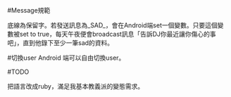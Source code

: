 #Message規範

底線為保留字。若發送訊息為\_SAD\_，會在Android端set一個變數。只要這個變數被set to true，每天午夜便會broadcast訊息「告訴DJ你最近讓你傷心的事吧」，直到他錄下至少一筆sad的資料。

#切換user
Android 端可以自由切換user。

#TODO

把語言改成ruby，滿足我基本教義派的變態需求。

